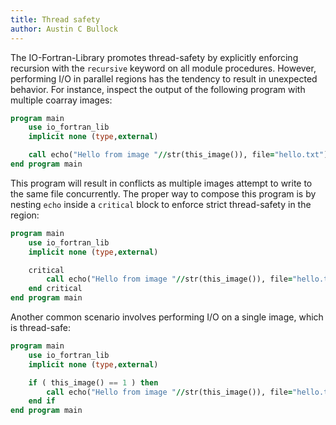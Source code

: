 ```yaml
---
title: Thread safety
author: Austin C Bullock
---
```


The IO-Fortran-Library promotes thread-safety by explicitly enforcing recursion with the `recursive` keyword on all module procedures. However, performing I/O in parallel regions has the tendency to result in unexpected behavior. For instance, inspect the output of the following program with multiple coarray images:

```fortran
program main
    use io_fortran_lib
    implicit none (type,external)

    call echo("Hello from image "//str(this_image()), file="hello.txt")
end program main
```

This program will result in conflicts as multiple images attempt to write to the same file concurrently. The proper way to compose this program is by nesting `echo` inside a `critical` block to enforce strict thread-safety in the region:

```fortran
program main
    use io_fortran_lib
    implicit none (type,external)

    critical
        call echo("Hello from image "//str(this_image()), file="hello.txt")
    end critical
end program main
```

Another common scenario involves performing I/O on a single image, which is thread-safe:

```fortran
program main
    use io_fortran_lib
    implicit none (type,external)

    if ( this_image() == 1 ) then
        call echo("Hello from image "//str(this_image()), file="hello.txt")
    end if
end program main
```
